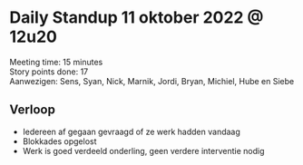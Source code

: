 # Daily Standup 11 oktober 2022 @ 12u20

Meeting time: 15 minutes  
Story points done: 17  
Aanwezigen: Sens, Syan, Nick, Marnik, Jordi, Bryan, Michiel, Hube en Siebe  

## Verloop

- Iedereen af gegaan gevraagd of ze werk hadden vandaag
- Blokkades opgelost
- Werk is goed verdeeld onderling, geen verdere interventie nodig
